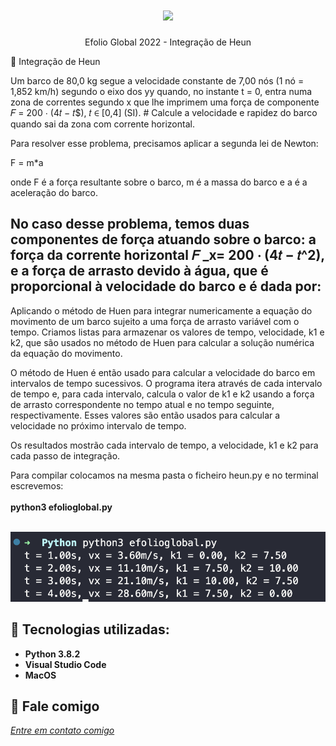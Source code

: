 

<h1 align="center">
    <img width="600" src="python.jpg" />
</h1>


<p align="center">
Efolio Global 2022 - Integração de Heun
</p>



📌 Integração de Heun

Um barco de 80,0 kg segue a velocidade constante de
7,00 nós (1 nó = 1,852 km/h) segundo o eixo dos yy quando, no
instante t = 0, entra numa zona de correntes segundo x que lhe
imprimem uma força de componente 𝐹 = 200 ⋅ (4𝑡 − 𝑡$), 𝑡 ∈ [0,4] (SI). #
Calcule a velocidade e rapidez do barco quando sai da zona com corrente horizontal.

Para resolver esse problema, precisamos aplicar a segunda lei de Newton:

F = m*a

onde F é a força resultante sobre o barco, m é a massa do barco e a é a aceleração do barco.

No caso desse problema, temos duas componentes de força atuando sobre o barco: a força da corrente horizontal 𝐹 _x= 200 ⋅ (4𝑡 − 𝑡^2), e a força de arrasto devido à água, que é proporcional à velocidade do barco e é dada por:
------------------
Aplicando o método de Huen para integrar numericamente a equação do movimento de um barco sujeito a uma força de arrasto variável com o tempo.
Criamos listas para armazenar os valores de tempo, velocidade, k1 e k2, que são usados no método de Huen para calcular a solução numérica da equação do movimento.

O método de Huen é então usado para calcular a velocidade do barco em intervalos de tempo sucessivos. O programa itera através de cada intervalo de tempo e, para cada intervalo, calcula o valor de k1 e k2 usando a força de arrasto correspondente no tempo atual e no tempo seguinte, respectivamente. Esses valores são então usados para calcular a velocidade no próximo intervalo de tempo.

Os resultados mostrão cada intervalo de tempo, a velocidade, k1 e k2 para cada passo de integração.

Para compilar colocamos na mesma pasta o ficheiro heun.py e no terminal escrevemos:<br>
<br>
<strong>python3 efolioglobal.py</strong><br>
<br>

<img src="graficopy.png" >



🔧 Tecnologias utilizadas:
------------------

- <strong>Python 3.8.2</strong>
- <strong>Visual Studio Code</strong>
- <strong>MacOS</strong>

💬 Fale comigo
------------------
[*Entre em contato comigo*](https://www.linkedin.com/in/ivo-baptista-3712144/)





